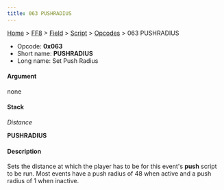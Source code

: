 ```yaml
---
title: 063 PUSHRADIUS
---
```


[Home](Main%20Page.md) > [FF8](FF8.md) > [Field](FF8/Field.md) > [Script](FF8/Field/Script.md) > [Opcodes](FF8/Field/Script/Opcodes.md) > 063 PUSHRADIUS

-   Opcode: **0x063**
-   Short name: **PUSHRADIUS**
-   Long name: Set Push Radius

#### Argument

none

#### Stack

  
*Distance*

**PUSHRADIUS**

#### Description

Sets the distance at which the player has to be for this event's
**push** script to be run. Most events have a push radius of 48 when
active and a push radius of 1 when inactive.
